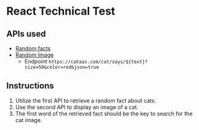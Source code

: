 # React Technical Test

## APIs used

- [Random facts](https://catfact.ninja/fact)
- [Random Image](https://cataas.com/cat/says/hello)
  - Endpoint `https://cataas.com/cat/says/${text}?size=50&color=red&json=true`

## Instructions

1. Utilize the first API to retrieve a random fact about cats.
2. Use the second API to display an image of a cat.
3. The first word of the retrieved fact should be the key to search for the cat image.
